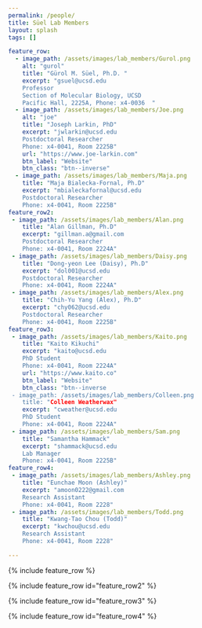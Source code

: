 ```yaml
---
permalink: /people/
title: Süel Lab Members
layout: splash
tags: []

feature_row:
  - image_path: /assets/images/lab_members/Gurol.png
    alt: "gurol"
    title: "Gürol M. Süel, Ph.D. "
    excerpt: "gsuel@ucsd.edu  
    Professor  
    Section of Molecular Biology, UCSD  
    Pacific Hall, 2225A, Phone: x4-0036  "
  - image_path: /assets/images/lab_members/Joe.png
    alt: "joe"
    title: "Joseph Larkin, PhD"
    excerpt: "jwlarkin@ucsd.edu  
    Postdoctoral Researcher   
    Phone: x4-0041, Room 2225B"
    url: "https://www.joe-larkin.com"
    btn_label: "Website"
    btn_class: "btn--inverse"
  - image_path: /assets/images/lab_members/Maja.png
    title: "Maja Bialecka-Fornal, Ph.D"
    excerpt: "mbialeckafornal@ucsd.edu  
    Postdoctoral Researcher   
    Phone: x4-0041, Room 2225B"
feature_row2:
 - image_path: /assets/images/lab_members/Alan.png
    title: "Alan Gillman, Ph.D"
    excerpt: "gillman.a@gmail.com  
    Postdoctoral Researcher  
    Phone: x4-0041, Room 2224A"
 - image_path: /assets/images/lab_members/Daisy.png
    title: "Dong-yeon Lee (Daisy), Ph.D"
    excerpt: "dol001@ucsd.edu  
    Postdoctoral Researcher  
    Phone: x4-0041, Room 2224A"
 - image_path: /assets/images/lab_members/Alex.png
    title: "Chih-Yu Yang (Alex), Ph.D"
    excerpt: "chy062@ucsd.edu  
    Postdoctoral Researcher  
    Phone: x4-0041, Room 2225B"
feature_row3:
 - image_path: /assets/images/lab_members/Kaito.png
    title: "Kaito Kikuchi"
    excerpt: "kaito@ucsd.edu  
    PhD Student  
    Phone: x4-0041, Room 2224A"
    url: "https://www.kaito.co"
    btn_label: "Website"
    btn_class: "btn--inverse
 - image_path: /assets/images/lab_members/Colleen.png
    title: "Colleen Weatherwax"
    excerpt: "cweather@ucsd.edu  
    PhD Student  
    Phone: x4-0041, Room 2224A"
 - image_path: /assets/images/lab_members/Sam.png
    title: "Samantha Hammack"
    excerpt: "shammack@ucsd.edu  
    Lab Manager  
    Phone: x4-0041, Room 2225B"
feature_row4:
 - image_path: /assets/images/lab_members/Ashley.png
    title: "Eunchae Moon (Ashley)"
    excerpt: "amoon0222@gmail.com  
    Research Assistant  
    Phone: x4-0041, Room 2228"
 - image_path: /assets/images/lab_members/Todd.png
    title: "Kwang-Tao Chou (Todd)"
    excerpt: "kwchou@ucsd.edu  
    Research Assistant  
    Phone: x4-0041, Room 2228"

---
```

{% include feature_row %}

{% include feature_row id="feature_row2" %}

{% include feature_row id="feature_row3" %}

{% include feature_row id="feature_row4" %}
